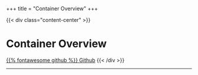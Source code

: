 +++
title = "Container Overview"
+++

<!-- Slide 1 -->
<!--: .wrap bg=bg-black bg=aligncenter bgimage=https://images.unsplash.com/photo-1565264316550-a1811f0c4c75?ixid=MXwxMjA3fDB8MHxwaG90by1wYWdlfHx8fGVufDB8fHw%3D&ixlib=rb-1.2.1&auto=format&fit=crop&w=975&q=80 -->

{{< div class="content-center" >}}
# **Container Overview**  
[{{% fontawesome github %}} Github](https://20100701.github.io/container/)
{{< /div >}}

---